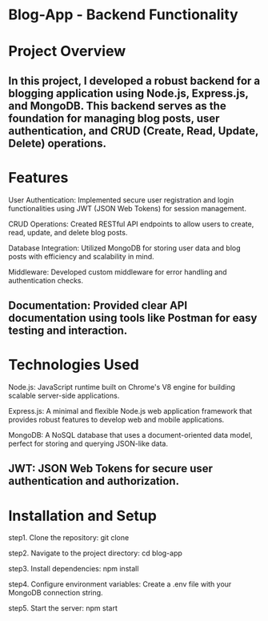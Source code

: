 # Blog-App - Backend Functionality

# Project Overview
In this project, I developed a robust backend for a blogging application using Node.js, Express.js, and MongoDB. This backend serves as the foundation for managing blog posts, user authentication, and CRUD (Create, Read, Update, Delete) operations.
------------------------------------------------------------------------------------------------------------------------------------------------------
# Features
User Authentication: Implemented secure user registration and login functionalities using JWT (JSON Web Tokens) for session management.

CRUD Operations: Created RESTful API endpoints to allow users to create, read, update, and delete blog posts.

Database Integration: Utilized MongoDB for storing user data and blog posts with efficiency and scalability in mind.

Middleware: Developed custom middleware for error handling and authentication checks.

Documentation: Provided clear API documentation using tools like Postman for easy testing and interaction.
-------------------------------------------------------------------------------------------------------------------------------------------------------
# Technologies Used
Node.js: JavaScript runtime built on Chrome's V8 engine for building scalable server-side applications.

Express.js: A minimal and flexible Node.js web application framework that provides robust features to develop web and mobile applications.

MongoDB: A NoSQL database that uses a document-oriented data model, perfect for storing and querying JSON-like data.

JWT: JSON Web Tokens for secure user authentication and authorization.
-------------------------------------------------------------------------------------------------------------------------------------------------------
# Installation and Setup
step1. Clone the repository: git clone <repository-url>

step2. Navigate to the project directory: cd blog-app

step3. Install dependencies: npm install

step4. Configure environment variables: Create a .env file with your MongoDB connection string.

step5. Start the server: npm start
